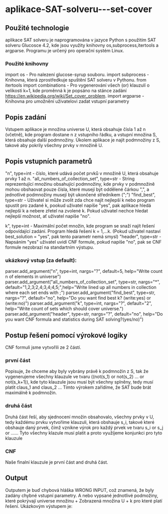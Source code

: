 # aplikace-SAT-solveru---set-cover

## Použité technologie
 aplikace SAT solveru je naprogramována v jazyce Python s použitím SAT solveru Glucosce 4.2, kde jsou využity knihovny os,subprocess,itertools a argparse. Programu je určený pro operační systém Linux.

 ### Použité knihovny
 import os - Pro nalezení glucose-syrup souboru.
 import subprocess - Knihovna, která zprostředkuje spuštění SAT solveru v Pythonu.
 from itertools import combinations - Pro vygenerování všech (or) klauzulí o velikosti k+1, kde proměnná k je popsáno na stánce zadání https://en.wikipedia.org/wiki/Set_cover_problem.
 import argparse - Knihovna pro umožnění uživatelovi zadat vstupní parametry
 
 ## Popis zadání
 Vstupem aplikace je množina universe U, která obsahuje čísla 1 až n (včetně), kde program dostane n z vstupního řádku, a vstupní množina S, která obsahuje další podmnožiny. Úkolem aplikace je najít podmnožiny z S, takové aby
 pokrily všechny prvky v množině U.

 ## Popis vstupních parametrů
 "n", type=int - číslo, které udává počet prvků v množině U, která obsahuje prvky 1 až n.
 "all_numbers_of_collection_set", type=str - String reprezentující množinu obsahující podmnožiny, kde prvky v podmnožině mohou obshaovat pouze čísla, které musejí být oddělené čárkou ",", a jednotlivé podmnožiny musejí
                                             být ukončené středníkem (";")
  "find_best", type=str - Uživatel si může zvolit zda chce najít nejlepší k nebo program spustit pro zadané k, pookud uživatel napíše "yes", pak aplikace hledá nejlepší k a nebere zřetel na zvolené k. Pokud uživatel nechce hledat nejlepší                               možnost, ať uživatel napíše "no".

  k", type=int - Maximální počet množin, kde program se snaží najít řešení odpovídající zadání. Program hledá řešení k = 1,...k. (Pokud uživatel nastaví best_solution = "yes", pak tento parametr nemá smysl)
  "header", type=str - Napsáním "yes" uživatel uvidí CNF formule, pokud napíše "no", pak se CNF formule nezobrazí na standartním výstupu.

### ukázkový vstup (za default):
  parser.add_argument("n", type=int, nargs="?", default=5, help="Write count n of elements in universe")
  parser.add_argument("all_numbers_of_collection_set", type=str, nargs="*", default="1,2,3;2,4;3,4;4,5;",help="Write lined up all numbers in collection where each set ends with ;")
  parser.add_argument("find_best", type=str, nargs="?", default="no", help="Do you want find best k? (write:yes) or (write:no)")
  parser.add_argument("k", type=int, nargs="?", default="2", help="Write count of sets which should cover universe.")
  parser.add_argument("header", type=str, nargs="?", default="no", help="Do you want CNF formula and statistics during SAT solving?(yes/no)")

## Postup řešení pomocí výrokové logiky

CNF formuli jsme vytvořili ze 2 částí.

### první část

Popisuje, že chceme aby byly vybrány právě k podmnožin z S, tak že vygenerujeme všechny klauzule ve tvaru ((not(s_1) or not(s_2) ... or not(s_k+1)), kde tyto klauzule jsou musí být všechny splněny, tedy musí platit claus_1 and claus_2 ...
Tímto výrokem zařídíme, že SAT bude brát maximálně k podmnožin.

### druhá část

Druhá část řeší, aby sjednocení množin obsahovalo, všechny prvky v U, tedy každému prvku vytvoříme klauzuli, která obshauje s_i, takové které obshauje daný prvek, čímž vznikne výrok pro každý prvek ve tvaru s_i or s_j or ......
Tyto všechny klazule musí platit a proto využíjeme konjunkci pro tyto klauzule

### CNF

Naše finalní klauzule je první část and druhá část.

## Output

Outputem je buď chybová hláška WRONG INPUT, což znamená, že byly zadány chybné vstupní parametry. A nebo vypsané jednotlivé podmožiny, které pokrývají universe množinu + Zobrazená množina U + k pro které platí řešení. Ukázkovým výstupem
je:




                                          
